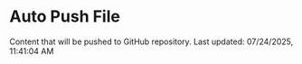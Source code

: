 # Auto Push File

Content that will be pushed to GitHub repository.
Last updated: 07/24/2025, 11:41:04 AM